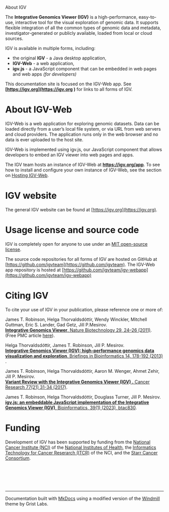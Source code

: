 
<!---
The page title should not go in the menu
-->
<p class="page-title"> About IGV </p>

The **Integrative Genomics Viewer (IGV)** is a high-performance, easy-to-use, interactive tool for the visual
exploration of genomic data. It supports flexible integration of all the common types of genomic data and metadata,
investigator-generated or publicly available, loaded from local or cloud sources.

IGV is available in multiple forms, including:

* the original **IGV** - a Java desktop application,
* **IGV-Web** \- a web application,
* **igv.js** \- a JavaScript component that can be embedded in web pages and web apps _(for_ _developers)_

This documentation site is focused on the IGV-Web app. See **[https://igv.org](https://igv.org )** for links to all forms of IGV.

# About IGV-Web

IGV-Web is a web application for exploring genomic datasets. Data can be loaded directly from a user’s local file system, or via URL from web servers and cloud providers. The application runs only in the web browser and no data is ever uploaded to the host site.

IGV-Web is implemented using igv.js, our JavaScript component that allows developers to embed an IGV viewer into web pages and apps. 

The IGV team hosts an instance of IGV-Web at **https://igv.org/app**. To see how to install and configure your own instance of IGV-Web, see the section on [Hosting IGV-Web](Hosting.md).

# IGV website

The general IGV website can be found at [https://igv.org](https://igv.org). 

# Usage license and source code

IGV is completely open for anyone to use under an [MIT open-source license](https://github.com/igvteam/igv/blob/master/license.txt).


The source code repositories for all forms of IGV are hosted on GitHub at [https://github.com/igvteam](https://github.com/igvteam). The IGV-Web app repository is hosted at [https://github.com/igvteam/igv-webapp](https://github.com/igvteam/igv-webapp)


# Citing IGV

To cite your use of IGV in your publication, please reference one or more of:

James T. Robinson, Helga Thorvaldsdóttir, Wendy Winckler, Mitchell Guttman, Eric S. Lander, Gad Getz, Jill P.Mesirov. <br>
[**Integrative Genomics
Viewer**. Nature Biotechnology 29, 24–26 (2011)](http://www.nature.com/nbt/journal/v29/n1/abs/nbt.1754.html). (Free PMC
article [here](https://www.ncbi.nlm.nih.gov/pmc/articles/PMC3346182/)).

Helga Thorvaldsdóttir, James T. Robinson, Jill P. Mesirov. <br>
[**Integrative Genomics Viewer (IGV): high-performance genomics data visualization and
exploration**. Briefings in Bioinformatics 14, 178-192 (2013)](https://academic.oup.com/bib/article/14/2/178/208453/Integrative-Genomics-Viewer-IGV-high-performance?searchresult=1)
.

James T. Robinson, Helga Thorvaldsdóttir, Aaron M. Wenger, Ahmet Zehir, Jill P. Mesirov. <br>[**Variant Review with the
Integrative Genomics Viewer (IGV)
.** Cancer Research 77(21) 31-34 (2017)](http://cancerres.aacrjournals.org/content/77/21/e31.long).

James T. Robinson, Helga Thorvaldsdóttir, Douglass Turner, Jill P. Mesirov. <br>
[**igv.js: an embeddable JavaScript implementation of the Integrative Genomics Viewer (IGV)**, Bioinformatics, 39(1) (2023), btac830](https://doi.org/10.1093/bioinformatics/btac830).
 

# Funding

Development of IGV has been supported by funding from the [National Cancer Institute (NCI)](http://cancer.gov) of
the [National Institutes of Health](https://www.nih.gov),
the [Informatics Technology for Cancer Reserarch (ITCR)](https://itcr.nci.nih.gov) of the NCI, and
the [Starr Cancer Consortium](http://www.starrcancer.org/starr/html/83159.cfm).

​
<br><br><br><br><hr>
<p> Documentation built with <a href="http://www.mkdocs.org/">MkDocs</a> using a modified version of the <a href="https://github.com/gristlabs/mkdocs-windmill">Windmill</a> theme by Grist Labs. </p>